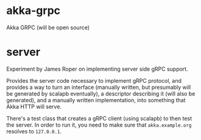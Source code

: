 # akka-grpc
Akka GRPC (will be open source)

# server

Experiment by James Roper on implementing server side gRPC support.

Provides the server code necessary to implement gRPC protocol, and provides a way to turn an interface (manually written, but presumably will be generated by scalapb eventually), a descriptor describing it (will also be generated), and a manually written implementation, into something that Akka HTTP will serve.

There's a test class that creates a gRPC client (using scalapb) to then test the server. In order to run it, you need to make sure that `akka.example.org` resolves to `127.0.0.1`.

